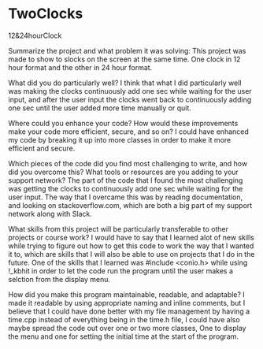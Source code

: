 # TwoClocks
12&amp;24hourClock

Summarize the project and what problem it was solving:
  This project was made to show to slocks on the screen at the same time. One clock in 12 hour format and the other in 24 hour format.
  
What did you do particularly well?
  I think that what I did particularly well was making the clocks continuously add one sec while waiting for the user input,
  and after the user input the clocks went back to continuously adding one sec until the user added more time manually or quit.

Where could you enhance your code? How would these improvements make your code more efficient, secure, and so on?
  I could have enhanced my code by breaking it up into more classes in order to make it more efficient and secure.
  
Which pieces of the code did you find most challenging to write, and how did you overcome this? What tools or resources are you adding to your support network?
  The part of the code that I found the most challenging was getting the clocks to continuously add one sec while waiting for the user input. The way that I
  overcame this was by reading documentation, and looking on stackoverflow.com, which are both a big part of my support network along with Slack.
  
What skills from this project will be particularly transferable to other projects or course work?
  I would have to say that I learned alot of new skills while trying to figure out how to get this code to work the way that I wanted it to, which are skills
  that I will also be able to use on projects that I do in the future. One of the skills that I learned was #include <conio.h> while using !_kbhit in order 
  to let the code run the program until the user makes a selction from the display menu.
  
 How did you make this program maintainable, readable, and adaptable?
  I made it readable by using appropriate naming and inline comments, but I believe that I could have done better with my file management by having a time.cpp instead
  of everything being in the time.h file, I could have also maybe spread the code out over one or two more classes, One to display the menu and one for setting the
  initial time at the start of the program.
